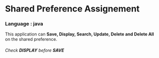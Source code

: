 # Shared Preference Assignement
### Language : java
 <p>This application can <strong>Save, Display, Search, Update, Delete and Delete All </strong> on the shared preference.</p>
<h6> Check <b>DISPLAY</b> before <b>SAVE</b> </h6>
